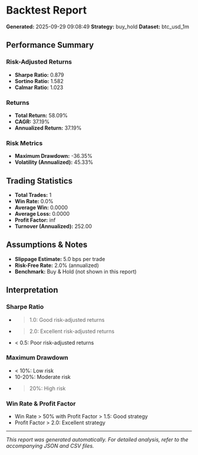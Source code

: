 # Backtest Report

**Generated:** 2025-09-29 09:08:49
**Strategy:** buy_hold
**Dataset:** btc_usd_1m

## Performance Summary

### Risk-Adjusted Returns
- **Sharpe Ratio:** 0.879
- **Sortino Ratio:** 1.582
- **Calmar Ratio:** 1.023

### Returns
- **Total Return:** 58.09%
- **CAGR:** 37.19%
- **Annualized Return:** 37.19%

### Risk Metrics
- **Maximum Drawdown:** -36.35%
- **Volatility (Annualized):** 45.33%

## Trading Statistics

- **Total Trades:** 1
- **Win Rate:** 0.0%
- **Average Win:** 0.0000
- **Average Loss:** 0.0000
- **Profit Factor:** inf
- **Turnover (Annualized):** 252.00

## Assumptions & Notes

- **Slippage Estimate:** 5.0 bps per trade
- **Risk-Free Rate:** 2.0% (annualized)
- **Benchmark:** Buy & Hold (not shown in this report)

## Interpretation

### Sharpe Ratio
- > 1.0: Good risk-adjusted returns
- > 2.0: Excellent risk-adjusted returns
- < 0.5: Poor risk-adjusted returns

### Maximum Drawdown
- < 10%: Low risk
- 10-20%: Moderate risk
- > 20%: High risk

### Win Rate & Profit Factor
- Win Rate > 50% with Profit Factor > 1.5: Good strategy
- Profit Factor > 2.0: Excellent strategy

---
*This report was generated automatically. For detailed analysis, refer to the accompanying JSON and CSV files.*
